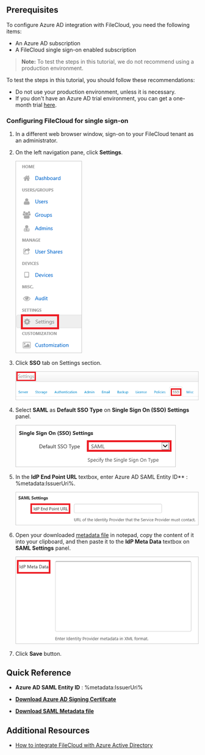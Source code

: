 ## Prerequisites

To configure Azure AD integration with FileCloud, you need the following items:

- An Azure AD subscription
- A FileCloud single sign-on enabled subscription

> **Note:**
> To test the steps in this tutorial, we do not recommend using a production environment.

To test the steps in this tutorial, you should follow these recommendations:

- Do not use your production environment, unless it is necessary.
- If you don't have an Azure AD trial environment, you can get a one-month trial [here](https://azure.microsoft.com/pricing/free-trial/).

### Configuring FileCloud for single sign-on

1. In a different web browser window, sign-on to your FileCloud tenant as an administrator.

2. On the left navigation pane, click **Settings**. 
   
    ![Settings section On App side](./media/tutorial_filecloud_000.png)

3. Click **SSO** tab on Settings section. 
   
    ![Single Sign-On Tab On App side](./media/tutorial_filecloud_001.png)

4. Select **SAML** as **Default SSO Type** on **Single Sign On (SSO) Settings** panel.
   
    ![Single Sign-On Settings Panel On App side](./media/tutorial_filecloud_002.png)

5. In the **IdP End Point URL** textbox, enter Azure AD SAML Entity ID** : %metadata:IssuerUri%.

    ![IDP End Point URL Textbox](./media/tutorial_filecloud_003.png)

6. Open your downloaded [metadata file](%metadata:metadataDownloadUrl%) in notepad, copy the content of it into your clipboard, and then paste it to the **IdP Meta Data** textbox on **SAML Settings** panel.

	![IDP Meta Data Section on App side](./media/tutorial_filecloud_004.png)

7. Click **Save** button.





## Quick Reference

* **Azure AD SAML Entity ID** : %metadata:IssuerUri%

* **[Download Azure AD Signing Certifcate](%metadata:CertificateDownloadRawUrl%)**

* **[Download SAML Metadata file](%metadata:metadataDownloadUrl%)**



## Additional Resources

* [How to integrate FileCloud with Azure Active Directory](https://docs.microsoft.com/azure/active-directory/active-directory-saas-filecloud-tutorial)
